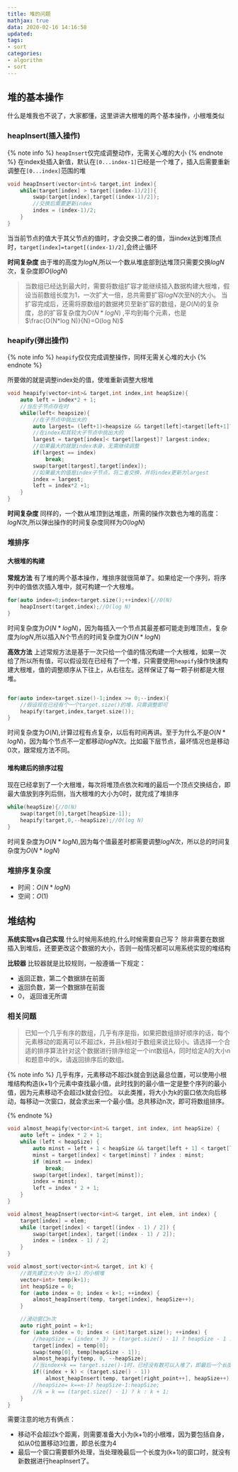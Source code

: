 ```yaml
---
title: 堆的问题
mathjax: true
data: 2020-02-16 14:16:58
updated:
tags: 
- sort
categories:
- algorithm
- sort
---
```

## 堆的基本操作

什么是堆我也不说了，大家都懂，这里讲讲大根堆的两个基本操作，小根堆类似

### heapInsert(插入操作)

{% note info %}
`heapInsert`仅完成调整动作，无需关心堆的大小
{% endnote %}
在index处插入新值，默认在`[0...index-1]`已经是一个堆了，插入后需要重新调整在`[0...index]`范围的堆

``` c++ "大根堆"
void heapInsert(vector<int>& target,int index){
    while(target[index] > target[(index-1)/2]){
        swap(target[index],target[(index-1)/2]);
        //交换后需要更新index
        index = (index-1)/2;
    }
}

```

当当前节点的值大于其父节点的值时，才会交换二者的值，当index达到堆顶点时，`target[index]=target[(index-1)/2]`,会终止循环

**时间复杂度**
由于堆的高度为$log N$,所以一个数从堆底部到达堆顶只需要交换$log N$次，复杂度即$O(log N)$
> 当数组已经达到最大时，需要将数组扩容才能继续插入数据构建大根堆，假设当前数组长度为1，一次扩大一倍，总共需要扩容$log N$次至N的大小。
当扩容完成后，还需将原数组的数据拷贝至新扩容的数组，是$O(N)$的复杂度，总的扩容复杂度为$O(N*log N)$ ,平均到每个元素，也是$\frac{O(N*log N)}{N}=O(log N)$

### heapify(弹出操作)

{% note info %}
`heapify`仅仅完成调整操作，同样无需关心堆的大小
{% endnote %}

所要做的就是调整index处的值，使堆重新调整大根堆

``` c++
void heapify(vector<int>& target,int index,int heapSize){
    auto left = index*2 + 1;
    //当左子节点存在时
    while(left< heapsize){
        //在子节点中挑出大的
        auto largest= (left+1)<heapsize && target[left]<target[left+1]? left+1 : left;
        //在index和其较大子节点中挑出大的
        largest = target[index]< target[largest]? largest:index;
        //如果最大的就是index本身，无需继续调整
        if(largest == index)
            break;
        swap(target[targest],target[index]);
        //如果最大的值是index子节点，将二者交换，并将index更新为largest
        index = largest;
        left = index*2 +1;
    }
}
```

**时间复杂度**
同样的，一个数从堆顶到达堆底，所需的操作次数也为堆的高度：$log N$次,所以弹出操作的时间复杂度同样为$O(log N)$

### 堆排序

#### 大根堆的构建

**常规方法**
有了堆的两个基本操作，堆排序就很简单了。如果给定一个序列，将序列中的值依次插入堆中，就可构建一个大根堆。

``` c++
for(auto index=0;index<target.size();++index){//O(N)
    heapInsert(target,index);//O(log N)
}
```

时间复杂度为$O(N*logN)$，因为每插入一个节点其最差都可能走到堆顶点，复杂度为$log N$,所以插入N个节点的时间复杂度为$O(N*log N)$

**高效方法**
上述常规方法是基于一次只给一个值的情况构建一个大根堆，如果一次给了所以所有值，可以假设现在已经有了一个堆，只需要使用`heapify`操作快速构建大根堆，值的调整顺序从下往上，从右往左。这样保证了每一颗子树都是大根堆。

``` c++

for(auto index=target.size()-1;index >= 0;--index){
    //假设现在已经有个一个target.size()的堆，只需调整即可
    heapify(target,index,target.size());
}
```
时间复杂度为$O(N)$,计算过程有点复杂，以后有时间再讲。至于为什么不是$O(N*log N)$，因为每个节点不一定都移动$log N$次。比如最下层节点，最坏情况也是移动0次，跟常规方法不同。

#### 堆构建后的排序过程

现在已经拿到了一个大根堆，每次将堆顶点依次和堆的最后一个顶点交换结合，即最大值放到序列后侧，当大根堆的大小为0时，就完成了堆排序

``` c++
while(heapSize){//O(N)
    swap(target[0],target[heapSize-1]);
    heapify(target,0,--heapSize);//O(log N)
}
```

时间复杂度为$O(N*log N)$,因为每个值最差时都需要调整$log N$次，所以总的时间复杂度为$O(N* logN)$

### 堆排序复杂度

- 时间：$O(N*log N)$
- 空间：$O(1)$

## 堆结构

**系统实现vs自己实现**
什么时候用系统的,什么时候需要自己写？
除非需要在数据插入到堆后，还要更改这个数据的大小，否则一般情况都可以用系统实现的堆结构

**比较器**
比较器就是比较规则，一般遵循一下规定：

- 返回正数，第二个数据排在前面
- 返回负数，第一个数据排在前面
- 0， 返回谁无所谓

### 相关问题

> 已知一个几乎有序的数组，几乎有序是指，如果把数组排好顺序的话，每个元素移动的距离可以不超过k，并且k相对于数组来说比较小。请选择一个合适的排序算法针对这个数据进行排序给定一个int数组A，同时给定A的大小n和题意中的k，请返回排序后的数组。

{% note info %}
几乎有序，元素移动不超过k就会到达最总位置，可以使用小根堆结构构造(k+1)个元素中查找最小值，此时找到的最小值一定是整个序列的最小值，因为元素移动不会超过k就会归位。
以此类推，将大小为k的窗口依次向后移动，每移动一次窗口，就会求出来一个最小值。总共移动n次，即可将数组排序。

{% endnote %}

``` c++
void almost_heapify(vector<int>& target, int index, int heapSize) {
	auto left = index * 2 + 1;
	while (left < heapSize) {
		auto minst = left + 1 < heapSize && target[left + 1] < target[left] ? left + 1 : left;
		minst = target[index] < target[minst] ? index : minst;
		if (minst == index)
			break;
		swap(target[index], target[minst]);
		index = minst;
		left = index * 2 + 1;
	}
}

void almost_heapInsert(vector<int>& target, int elem, int index) {
	target[index] = elem;
	while (target[index] < target[(index - 1) / 2]) {
		swap(target[index], target[(index - 1) / 2]);
		index = (index - 1) / 2;
	}
}

void almost_sort(vector<int>& target, int k) {
	//首先建立大小为（k+1）的小根堆
	vector<int> temp(k+1);
	int heapSize = 0;
	for (auto index = 0; index < k+1; ++index) {
		almost_heapInsert(temp, target[index], heapSize++);
	}

	//滑动窗口n次
	auto right_point = k+1;
	for (auto index = 0; index < (int)target.size(); ++index) {
		//heapSize = (index + 3) > (target.size() - 1) ? heapSize - 1 : heapSize;
		target[index] = temp[0];
		swap(temp[0], temp[heapSize - 1]);
		almost_heapify(temp, 0, --heapSize);
        //当index+k == target.size()-1时，已经没有数可以入堆了，即最后一个长度为(K+1)的窗口已经处理完了
		if((index + k) < (target.size() - 1))
			almost_heapInsert(temp, target[right_point++], heapSize++);
		//heapSize= k==n-1? heapSize-1:heapSize;
		//k = k == (target.size() - 1) ? k : k + 1;
	}
}

```
需要注意的地方有俩点：

- 移动不会超过k个距离，则需要准备大小为(k+1)的小根堆，因为要包括自身，如从0位置移动3位置，即总长度为4
- 最后一个窗口需要额外处理，当处理晚最后一个长度为(k+1)的窗口时，就没有新数据进行heapInsert了。